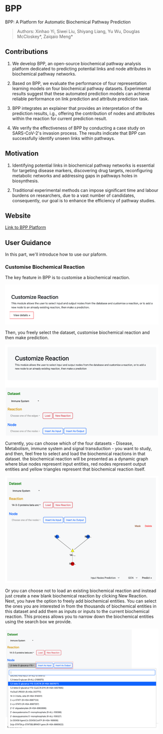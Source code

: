 # BPP
BPP: A Platform for Automatic Biochemical Pathway Prediction
> Authors: Xinhao Yi, Siwei Liu, Shiyang Liang, Yu Wu, Douglas McCloskey*, Zaiqaio Meng*

## Contributions
1. We develop BPP, an open-source biochemical pathway analysis platform dedicated to predicting potential links and node attributes in biochemical pathway networks.

2.  Based on BPP, we evaluate the performance of four representation learning models on four biochemical pathway datasets. Experimental results suggest that these automated prediction models can achieve reliable performance on link prediction and attribute prediction task.

3. BPP integrates an explainer that provides an interpretation of the prediction results, i.g., offering the contribution of nodes and attributes within the reaction for current prediction result.

4. We verify the effectiveness of BPP by conducting a case study on SARS-CoV-2's invasion process. The results indicate that BPP can successfully identify unseen links within pathways.

## Motivation

1. Identifying potential links in biochemical pathway networks is essential for targeting disease markers, discovering drug targets, reconfiguring metabolic networks and addressing gaps in pathways holes in biosynthesis.

2. Traditional experimental methods can impose significant time and labour burdens on researchers, due to a vast number of candidates, consequently, our goal is to enhance the efficiency of pathway studies.

## Website
[Link to BPP Platform](http://52.146.12.46:5000)

## User Guidance
In this part, we'll introduce how to use our plaform. 

### Customise Biochemical Reaction
The key feature in BPP is to customise a biochemical reaction.

![customise the reaction](./figures/cus_reaction.png "customise the reaction")

Then, you freely select the dataset, customise biochemical reaction and then make prediction. 

![customise the reaction](./figures/cus_reaction_detail.png "customise the reaction detail")

Currently, you can choose which of the four datasets - Disease, Metabolism, immune system and signal transduction - you want to study, and then, feel free to select and load the biochemical reactions in that dataset. the biochemical reaction will be presented as a dynamic graph where blue nodes represent input entities, red nodes represent output entities and yellow triangles represent that biochemical reaction itself.

![customise the reaction](./figures/cus_load_reaction.png "load the reaction")

Or you can choose not to load an existing biochemical reaction and instead just create a new blank biochemical reaction by clicking New Reaction. Next, you have the option to freely add biochemical entities. You can select the ones you are interested in from the thousands of biochemical entities in this dataset and add them as inputs or inputs to the current biochemical reaction. This process allows you to narrow down the biochemical entities using the search box we provide.

![customise the reaction](./figures/cus_load_node.png "load node")









